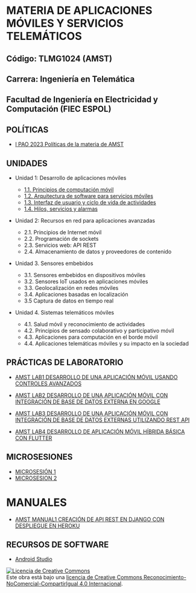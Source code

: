 # MATERIA DE APLICACIONES MÓVILES Y SERVICIOS TELEMÁTICOS
## Código: TLMG1024 (AMST)
## Carrera: Ingeniería en Telemática
## Facultad de Ingeniería en Electricidad y Computación (FIEC ESPOL)


## POLÍTICAS
* [I PAO 2023 Políticas de la materia de AMST](https://aulavirtual.espol.edu.ec/courses/19786/files/3518494/download?wrap=1)

## UNIDADES

* Unidad 1: Desarrollo de aplicaciones móviles
    * [1.1. Principios de computación móvil](unidades/unidad1/unidad1_1.md)
    * [1.2. Arquitectura de software para servicios móviles](unidades/unidad1/unidad1_2.md)
    * [1.3. Interfaz de usuario y ciclo de vida de actividades](unidades/unidad1/unidad1_3.md)
    * [1.4. Hilos, servicios y alarmas](unidades/unidad1/unidad1_4.md)

* Unidad 2: Recursos en red para aplicaciones avanzadas
    * 2.1. Principios de Internet móvil
    * 2.2. Programación de sockets
    * 2.3. Servicios web: API REST
    * 2.4. Almacenamiento de datos y proveedores de contenido

* Unidad 3. Sensores embebidos
    * 3.1. Sensores embebidos en dispositivos móviles
    * 3.2. Sensores IoT usados en aplicaciones móviles
    * 3.3. Geolocalización en redes móviles
    * 3.4. Aplicaciones basadas en localización
    * 3.5 Captura de datos en tiempo real

* Unidad 4. Sistemas telemáticos móviles
    * 4.1. Salud móvil y reconocimiento de actividades
    * 4.2. Principios de sensado colaborativo y participativo móvil
    * 4.3. Aplicaciones para computación en el borde móvil
    * 4.4. Aplicaciones telemáticas móviles y su impacto en la sociedad

## PRÁCTICAS DE LABORATORIO
* [AMST LAB1 DESARROLLO DE UNA APLICACIÓN MÓVIL USANDO CONTROLES AVANZADOS](laboratorios/laboratorio1/laboratorio1.md)

* [AMST LAB2 DESARROLLO DE UNA APLICACIÓN MÓVIL CON INTEGRACIÓN DE BASE DE DATOS EXTERNA EN GOOGLE](laboratorios/laboratorio2/laboratorio2.md)

* [AMST LAB3 DESARROLLO DE UNA APLICACIÓN MÓVIL CON INTEGRACIÓN DE BASE DE DATOS EXTERNAS UTILIZANDO REST API](laboratorios/laboratorio3/laboratorio3.md)

* [AMST LAB4 DESARROLLO DE APLICACIÓN MÓVIL HÍBRIDA BÁSICA CON FLUTTER](laboratorios/laboratorio4/laboratorio4.md)


## MICROSESIONES
* [MICROSESIÓN 1](microsesiones/microsesion1_software_scrum.md)
* [MICROSESION 2](microsesiones/microsesion2_software_noSQL.md)

# MANUALES
* [AMST MANUAL1 CREACIÓN DE API REST EN DJANGO CON DESPLIEGUE EN HEROKU](https://aulavirtual.espol.edu.ec/files/3695699/download?download_frd=1)

## RECURSOS DE SOFTWARE
- [Android Studio](https://developer.android.com/studio)

<a rel="license" href="http://creativecommons.org/licenses/by-nc-sa/4.0/"><img alt="Licencia de Creative Commons" style="border-width:0" src="https://i.creativecommons.org/l/by-nc-sa/4.0/88x31.png" /></a><br />Este obra está bajo una <a rel="license" href="http://creativecommons.org/licenses/by-nc-sa/4.0/">licencia de Creative Commons Reconocimiento-NoComercial-CompartirIgual 4.0 Internacional</a>.

<!-- Google tag (gtag.js) -->
<script async src="https://www.googletagmanager.com/gtag/js?id=G-711FMTCF19"></script>
<script>
  window.dataLayer = window.dataLayer || [];
  function gtag(){dataLayer.push(arguments);}
  gtag('js', new Date());

  gtag('config', 'G-711FMTCF19');
</script>